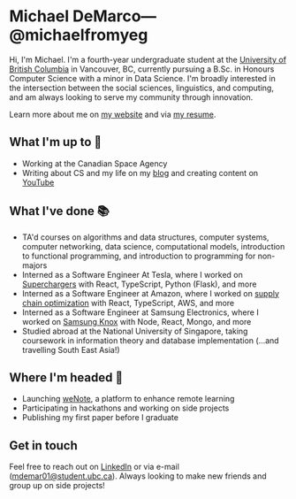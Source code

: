# Michael DeMarco—@michaelfromyeg

Hi, I'm Michael. I'm a fourth-year undergraduate student at the [University of British Columbia](https://ubc.ca) in Vancouver, BC, currently pursuing a B.Sc. in Honours Computer Science with a minor in Data Science. I'm broadly interested in the intersection between the social sciences, linguistics, and computing, and am always looking to serve my community through innovation.

Learn more about me on [my website](https://michaeldemar.co) and via [my resume](https://resume.michaeldemar.co).

## What I'm up to 🧰

- Working at the Canadian Space Agency
- Writing about CS and my life on my [blog](https://michaeldemar.co/blog) and creating content on [YouTube](https://www.youtube.com/channel/UCohoNm6NqDAetXX6MiaV_RQ)

## What I've done 📚

- TA'd courses on algorithms and data structures, computer systems, computer networking, data science, computational models, introduction to functional programming, and introduction to programming for non-majors
- Interned as a Software Engineer At Tesla, where I worked on [Superchargers](https://www.tesla.com/supercharger) with React, TypeScript, Python (Flask), and more
- Interned as a Software Engineer at Amazon, where I worked on [supply chain optimization](https://www.amazon.jobs/en/teams/scot) with React, TypeScript, AWS, and more
- Interned as a Software Engineer at Samsung Electronics, where I worked on [Samsung Knox](https://samsungknox.com/) with Node, React, Mongo, and more
- Studied abroad at the National University of Singapore, taking coursework in information theory and database implementation (...and travelling South East Asia!)

## Where I'm headed 🚂

- Launching [weNote](https://wenote.ca), a platform to enhance remote learning
- Participating in hackathons and working on side projects
- Publishing my first paper before I graduate

## Get in touch

Feel free to reach out on [LinkedIn](https://linkedin.com/in/michaelfromyeg/) or via e-mail (mdemar01@student.ubc.ca). Always looking to make new friends and group up on side projects!
